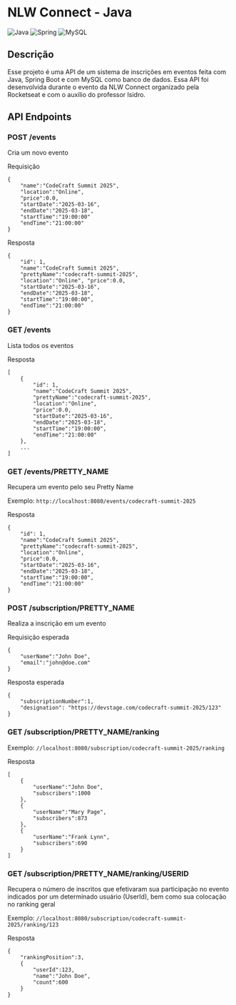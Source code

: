 # NLW Connect - Java

![Java](https://img.shields.io/badge/java-%23ED8B00.svg?style=for-the-badge&logo=openjdk&logoColor=white)
![Spring](https://img.shields.io/badge/spring-%236DB33F.svg?style=for-the-badge&logo=spring&logoColor=white)
![MySQL](https://img.shields.io/badge/mysql-4479A1.svg?style=for-the-badge&logo=mysql&logoColor=white)

## Descrição
Esse projeto é uma API de um sistema de inscrições em eventos feita com Java, Spring Boot e com MySQL como banco de dados. Essa API foi desenvolvida durante o evento da NLW Connect organizado pela Rocketseat e com o auxílio do professor Isidro.

##  API Endpoints
### POST /events
Cria um novo evento

Requisição
```
{ 
	"name":"CodeCraft Summit 2025", 
	"location":"Online", 
	"price":0.0, 
	"startDate":"2025-03-16", 
	"endDate":"2025-03-18", 
	"startTime":"19:00:00" 
	"endTime":"21:00:00" 
}
```

Resposta
```
{ 
	"id": 1, 
	"name":"CodeCraft Summit 2025", 
	"prettyName":"codecraft-summit-2025", 
	"location":"Online", "price":0.0, 
	"startDate":"2025-03-16", 
	"endDate":"2025-03-18", 
	"startTime":"19:00:00", 
	"endTime":"21:00:00" 
}
```

### GET /events
Lista todos os eventos

Resposta

```
[
	{ 
		"id": 1, 
		"name":"CodeCraft Summit 2025", 
		"prettyName":"codecraft-summit-2025", 
		"location":"Online", 
		"price":0.0, 
		"startDate":"2025-03-16", 
		"endDate":"2025-03-18", 
		"startTime":"19:00:00", 
		"endTime":"21:00:00" 
	}, 
	... 
]
```

### GET /events/PRETTY_NAME
Recupera um evento pelo seu Pretty Name

Exemplo: `http://localhost:8080/events/codecraft-summit-2025`

Resposta
```
{ 
	"id": 1, 
	"name":"CodeCraft Summit 2025", 
	"prettyName":"codecraft-summit-2025", 
	"location":"Online", 
	"price":0.0, 
	"startDate":"2025-03-16", 
	"endDate":"2025-03-18", 
	"startTime":"19:00:00", 
	"endTime":"21:00:00" 
}
```

### POST /subscription/PRETTY_NAME
Realiza a inscrição em um evento

Requisição esperada

```
{ 
	"userName":"John Doe", 
	"email":"john@doe.com" 
}
```

Resposta esperada

```b
{ 
	"subscriptionNumber":1, 
	"designation": "https://devstage.com/codecraft-summit-2025/123" 
}
```

### GET /subscription/PRETTY_NAME/ranking

Exemplo: `//localhost:8080/subscription/codecraft-summit-2025/ranking`

Resposta

```
[ 
	{ 
		"userName":"John Doe", 
		"subscribers":1000 
	}, 
	{ 
		"userName":"Mary Page", 
		"subscribers":873 
	}, 
	{ 
		"userName":"Frank Lynn", 
		"subscribers":690 
	}
]
```

### GET /subscription/PRETTY_NAME/ranking/USERID
Recupera o número de inscritos que efetivaram sua participação no evento indicados por um determinado usuário (UserId), bem como sua colocação no ranking geral

Exemplo: `//localhost:8080/subscription/codecraft-summit-2025/ranking/123`

Resposta

```
{ 
	"rankingPosition":3, 
	{ 
		"userId":123, 
		"name":"John Doe", 
		"count":600 
	} 
}
```

